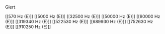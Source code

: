 Giert

[[570 Hz (E)]]
[[5000 Hz (E)]]
[[32500 Hz (E)]]
[[50000 Hz (E)]]
[[90000 Hz (E)]]
[[319340 Hz (E)]]
[[522530 Hz (E)]]
[[689930 Hz (E)]]
[[752630 Hz (E)]]
[[910250 Hz (E)]]